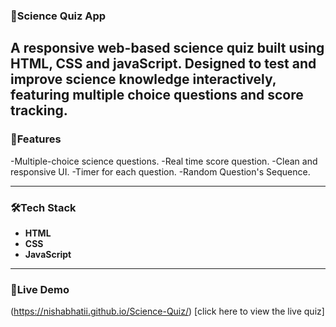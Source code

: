 ### 🔭Science Quiz App
A responsive web-based science quiz built using **HTML, CSS and javaScript**. Designed to test and improve science knowledge interactively,
featuring multiple choice questions and score tracking.
----
### 🚀Features 
-Multiple-choice science questions.
-Real time score question.
-Clean and responsive UI.
-Timer for each question.
-Random Question's Sequence.

----
### 🛠Tech Stack
- **HTML**
- **CSS**
- **JavaScript**
----
### 🧨Live Demo
(https://nishabhatii.github.io/Science-Quiz/)
[click here to view the live quiz]
